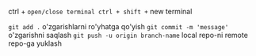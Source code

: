 ctrl + ` open/close terminal
ctrl + shift + ` new terminal

`git add .` o'zgarishlarni ro'yhatga qo'yish 
`git commit -m 'message'` o'zgarishni saqlash
`git push -u origin branch-name` local repo-ni remote repo-ga yuklash